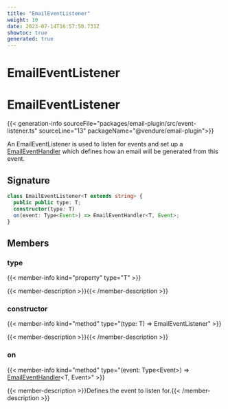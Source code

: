 ```yaml
---
title: "EmailEventListener"
weight: 10
date: 2023-07-14T16:57:50.731Z
showtoc: true
generated: true
---
```

<!-- This file was generated from the Vendure source. Do not modify. Instead, re-run the "docs:build" script -->

# EmailEventListener
<div class="symbol">


# EmailEventListener

{{< generation-info sourceFile="packages/email-plugin/src/event-listener.ts" sourceLine="13" packageName="@vendure/email-plugin">}}

An EmailEventListener is used to listen for events and set up a <a href='/typescript-api/core-plugins/email-plugin/email-event-handler#emaileventhandler'>EmailEventHandler</a> which
defines how an email will be generated from this event.

## Signature

```TypeScript
class EmailEventListener<T extends string> {
  public public type: T;
  constructor(type: T)
  on(event: Type<Event>) => EmailEventHandler<T, Event>;
}
```
## Members

### type

{{< member-info kind="property" type="T"  >}}

{{< member-description >}}{{< /member-description >}}

### constructor

{{< member-info kind="method" type="(type: T) => EmailEventListener"  >}}

{{< member-description >}}{{< /member-description >}}

### on

{{< member-info kind="method" type="(event: Type&#60;Event&#62;) => <a href='/typescript-api/core-plugins/email-plugin/email-event-handler#emaileventhandler'>EmailEventHandler</a>&#60;T, Event&#62;"  >}}

{{< member-description >}}Defines the event to listen for.{{< /member-description >}}


</div>
